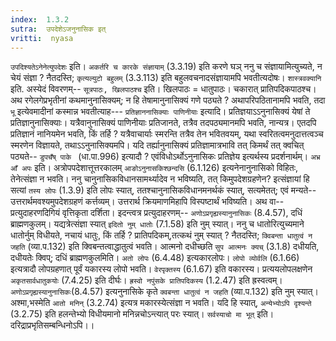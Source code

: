 ```yaml
---
index:  1.3.2
sutra:  उपदेशेऽजनुनासिक इत्
vritti:  nyasa
---
```


`उपदिश्यतेऽनेनेत्युपदेशः` इति। `अकर्तरि च कारके संज्ञायाम्` (3.3.19) इति करणे घञ् ननु च संज्ञायामित्युच्यते, न चेयं संज्ञा ? नैतदस्ति; `कृत्यल्युटो बहुलम्` (3.3.113) इति बहुलवचनादसंज्ञायामपि भवतीत्यदोषः। `शास्त्रवक्यानि` इति. अस्येदं विवरणम्-- `सूत्रपाठः, खिलपाठश्च` इति। खिलपाठः = धातुपाठः। चकारात् प्रातिपदिकपाठश्च। अथ रगेलगेप्रभृतीनां कथमानुनासिक्यम्; न हि तेषामानुनासिक्यं गणे पठ्यते ? अथापरिपठितानामपि भवति, तदा `भू` इत्येवमादीनां कस्मान्न भवतीत्याह--- `प्रतिज्ञाननासिक्याः पाणिनीयाः` इत्यादि। प्रतिज्ञयाऽऽनुनासिक्यं येषां ते प्रतिज्ञानुनासिक्याः। यत्रैवानुनासिक्यं पाणिनीयाः प्रतिजानते, तत्रैव तदपठ्यमानमपि भवति, नान्यत्र। एतदपि प्रतिज्ञानं नानियमेन भवति, किं तर्हि ? यत्रैवाचार्याः स्मरन्ति तत्रैव तेन भवितवयम्, यथा स्वरितत्वमनुदात्तत्वञ्च स्मरणेन विज्ञायते, तथाऽऽनुनासिक्यमपि। यदि तर्ह्यानुनासिक्यं प्रतिज्ञामात्रभावि तत् किमर्थं तत् क्वचित् पठ्यते-- `डुपचँष् पाके ` (धा.पा.996) इत्यादौ ? एवंविधोऽर्थोऽनुनासिकः प्रतिज्ञेय इत्यर्थस्य प्रदर्शनार्थम्।
`अभ्र आँ अपः` इति। अत्रोपपदेशात्तूत्तरकालम् `आङोऽनुनासकिश्छन्दसि` (6.1.126) इत्यनेनानुनासिको विहितः, तेनेत्संज्ञा न भवति। ननु चानुनासिकविधानसामर्थ्यादेव न भविष्यति, तत् किमुपदेशग्रहणेन? इत्संज्ञायां हि सत्यां `तस्य लोपः` (1.3.9) इति लोपः स्यात्, ततश्चानुनासिकविधानमनर्थकं स्यात्, सत्यमेतत्; एवं मन्यते-- उत्तरार्थमवश्यमुपदेशग्रहणं कर्त्तव्यम्। उत्तरार्थ क्रियमाणमिहापि विस्पष्टार्थं भविष्यति। अथ वा-- प्रत्युदाहरणदिगियं वृत्तिकृता दर्शिता। इदन्त्वत्र प्रत्युदाहरणम्-- `अणोऽप्रगृह्यस्यानुनासिकः` (8.4.57), दधिं ब्राह्मणकुलम्। यद्यत्रेत्संज्ञा स्यात् `इदितो नुम् धातोः` (7.1.58) इति नुम् स्यात्। ननु च धातोरित्युच्यमाने धातोर्नुम् विधीयते, नचायं धातुः, किं तर्हि ? प्रातिपदिकम्,तत्कथं नुम् स्यात् ? नैतदस्ति; `क्विबन्ता धातुत्वं न जहति` (व्या.प.132) इति क्विबन्तत्वाद्धातुत्वं भवति। आत्मनो दधीच्छति `सुप आत्मनः क्यच्` (3.1.8) दधीयति, दधीयतेः क्विप्; दधिं ब्राह्मणकुलमिति। `अतो लोपः` (6.4.48) इत्यकारलोपः। `लोपो व्योर्वलि` (6.1.66) इत्यत्रादौ लोपग्रहणात् पूर्वं यकारस्य लोपो भवति। `वेरपृक्तस्य` (6.1.67) इति वकारस्य। प्रत्ययलोपलक्षणेन `अकृतसार्वधातुकयोः` (7.4.25) इति दीर्घः। `ह्रस्वो नपुंसके प्रातिपदिकस्य` (1.2.47) इति ह्रस्वत्वम्। `अणोऽप्रगृह्यस्यानुनासिकः`(8.4.57) इत्यनुनासिके कृते `क्वबन्ता धातुत्वं न जहति` (व्या.प.132) इति नुम् स्यात्। अश्मा,भस्मेति `आतो मनिन्` (3.2.74) इत्यत्र मकारस्येत्संज्ञा न भवति। यदि हि स्यात्, `अन्येभ्योऽपि दृश्यन्ते` (3.2.75) इति हलन्तेभ्यो विधीयमानो मनिन्नचोऽन्त्यात् परः स्यात्।
`सर्वस्याचो मा भूत्` इति। दरिद्राप्रभृतिसम्बन्धिनोऽपि।।

